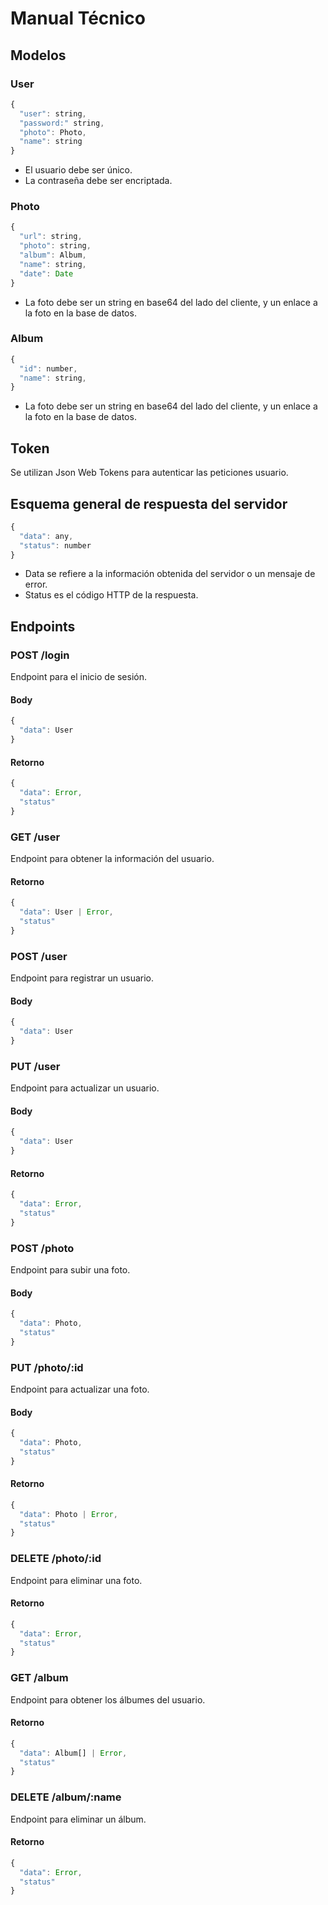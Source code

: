 # Manual Técnico
## Modelos
### User
```js
{
  "user": string,
  "password:" string,
  "photo": Photo,
  "name": string
}
```

- El usuario debe ser único.
- La contraseña debe ser encriptada.

### Photo
```js
{
  "url": string,
  "photo": string,
  "album": Album,
  "name": string,
  "date": Date
}
```
- La foto debe ser un string en base64 del lado del cliente, y un enlace a la foto en la base de datos.

### Album
```js
{
  "id": number,
  "name": string,
}
```
- La foto debe ser un string en base64 del lado del cliente, y un enlace a la foto en la base de datos.

## Token
Se utilizan Json Web Tokens para autenticar las peticiones usuario.

## Esquema general de respuesta del servidor
```js
{
  "data": any,
  "status": number
}
```
- Data se refiere a la información obtenida del servidor o un mensaje de error.
- Status es el código HTTP de la respuesta.

## Endpoints
### POST /login
Endpoint para el inicio de sesión.

#### Body
```js
{
  "data": User
}
```

#### Retorno
```js
{
  "data": Error,
  "status"
}
```

### GET /user
Endpoint para obtener la información del usuario.

#### Retorno
```js
{
  "data": User | Error,
  "status"
}
```

### POST /user
Endpoint para registrar un usuario.

#### Body
```js
{
  "data": User
}
```

### PUT /user
Endpoint para actualizar un usuario.

#### Body
```js
{
  "data": User
}
```

#### Retorno
```js
{
  "data": Error,
  "status"
}
```

### POST /photo
Endpoint para subir una foto.

#### Body
```js
{
  "data": Photo,
  "status"
}
```

### PUT /photo/:id
Endpoint para actualizar una foto.

#### Body
```js
{
  "data": Photo,
  "status"
}
```

#### Retorno
```js
{
  "data": Photo | Error,
  "status"
}
```

### DELETE /photo/:id
Endpoint para eliminar una foto.

#### Retorno
```js
{
  "data": Error,
  "status"
}
```

### GET /album
Endpoint para obtener los álbumes del usuario.

#### Retorno
```js
{
  "data": Album[] | Error,
  "status"
}
```

### DELETE /album/:name
Endpoint para eliminar un álbum.

#### Retorno
```js
{
  "data": Error,
  "status"
}
```
